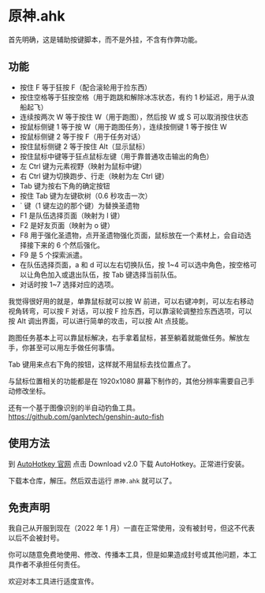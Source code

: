 # 原神.ahk

首先明确，这是辅助按键脚本，而不是外挂，不含有作弊功能。

## 功能

* 按住 F 等于狂按 F（配合滚轮用于捡东西）
* 按住空格等于狂按空格（用于跑跳和解除冰冻状态，有约 1 秒延迟，用于从浪船起飞）
* 连续按两次 W 等于按住 W（用于跑图），然后按 W 或 S 可以取消按住状态
* 按鼠标侧键 1 等于按 W（用于跑图任务），连续按侧键 1 等于按住 W
* 按鼠标侧键 2 等于按 F（用于任务对话）
* 按住鼠标侧键 2 等于按住 Alt（显示鼠标）
* 按住鼠标中键等于狂点鼠标左键（用于靠普通攻击输出的角色）
* 左 Ctrl 键为元素视野（映射为鼠标中键）
* 右 Ctrl 键为切换跑步、行走（映射为左 Ctrl 键）
* Tab 键为按右下角的确定按钮
* 按住 Tab 键为左键砍树（0.6 秒攻击一次）
* ` 键（1 键左边的那个键）为替换圣遗物
* F1 是队伍选择页面（映射为 l 键）
* F2 是好友页面（映射为 o 键）
* F8 用于强化圣遗物，点开圣遗物强化页面，鼠标放在一个素材上，会自动选择接下来的 6 个然后强化。
* F9 是 5 个探索派遣。
* 在队伍选择页面，a 和 d 可以左右切换队伍，按 1~4 可以选中角色，按空格可以让角色加入或退出队伍，按 Tab 键选择当前队伍。
* 对话时按 1~7 选择对应的选项。

我觉得很好用的就是，单靠鼠标就可以按 W 前进，可以右键冲刺，可以左右移动视角转弯，可以按 F 对话，可以按 F 捡东西，可以靠滚轮调整捡东西选项，可以按 Alt 调出界面，可以进行简单的攻击，可以按 Alt 点技能。

跑图任务基本上可以靠鼠标解决，右手拿着鼠标，甚至躺着就能做任务。解放左手，你甚至可以用左手做任何事情。

Tab 键用来点右下角的按钮，这样就不用鼠标去找位置点了。

与鼠标位置相关的功能都是在 1920x1080 屏幕下制作的，其他分辨率需要自己手动修改坐标。

还有一个基于图像识别的半自动钓鱼工具。 <https://github.com/ganlvtech/genshin-auto-fish>

## 使用方法

到 [AutoHotkey 官网](https://www.autohotkey.com/) 点击 Download v2.0 下载 AutoHotkey。正常进行安装。

下载本仓库，解压。然后双击运行 `原神.ahk` 就可以了。

## 免责声明

我自己从开服到现在（2022 年 1 月）一直在正常使用，没有被封号，但这不代表以后不会被封号。

你可以随意免费地使用、修改、传播本工具，但是如果造成封号或其他问题，本工具作者不承担任何责任。

欢迎对本工具进行适度宣传。
